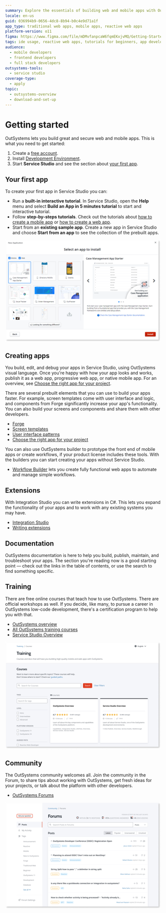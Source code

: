 ```yaml
---
summary: Explore the essentials of building web and mobile apps with OutSystems 11 (O11), including setup, development, and deployment tools.
locale: en-us
guid: 036994b9-0656-4dc8-8b94-b0c4e9d71a1f
app_type: traditional web apps, mobile apps, reactive web apps
platform-version: o11
figma: https://www.figma.com/file/mDMvfanpcaW6fqmEKxjvMQ/Getting-Started?type=design&node-id=1%3A2&mode=design&t=tf47BvyjuOfXlcZP-1
tags: ide usage, reactive web apps, tutorials for beginners, app development, deployment
audience:
  - mobile developers
  - frontend developers
  - full stack developers
outsystems-tools:
  - service studio
coverage-type:
  - apply
topic:
  - outsystems-overview
  - download-and-set-up
---
```


# Getting started

OutSystems lets you build great and secure web and mobile apps. This is what you need to get started:

1. Create a [free account](https://www.outsystems.com/home/GetStartedForFree.aspx).
1. Install [Development Environment](https://www.outsystems.com/home/downloads).
1. Start **Service Studio** and see the section about [your first app](#your-first-app).

## Your first app

To create your first app in Service Studio you can:

* Run a **built-in interactive tutorial**. In Service Studio, open the **Help** menu and select **Build an App in 5 minutes tutorial** to start and interactive tutorial.
* Follow **step-by-steps tutorials**. Check out the tutorials about [how to create a mobile app](create-mobile.md) or [how to create a web app](create-reactive-web.md).
* Start from an **existing sample app**. Create a new app in Service Studio and choose **Start from an app** to see the collection of the prebuilt apps.

![Screenshot of the Service Studio interface showing the process of starting a new application](images/getting-started-new-app-ss.png "Service Studio New App Interface")

## Creating apps

You build, edit, and debug your apps in Service Studio, using OutSystems visual language. Once you're happy with how your app looks and works, publish it as a web app, progressive web app, or native mobile app. For an overview, see [Choose the right app for your project](right-app.md).

There are several prebuilt elements that you can use to build your apps faster. For example, screen templates come with user interface and logic, and components from Forge significantly increase your app's functionality. You can also build your screens and components and share them with other developers.

* [Forge](https://www.outsystems.com/forge/)
* [Screen templates](https://www.outsystems.com/OutSystemsUIWebsite/ScreenOverview?RuntimeId=2)
* [User interface patterns](https://www.outsystems.com/OutSystemsUIWebsite/PatternsOverview)
* [Choose the right app for your project](right-app.md)

You can also use OutSystems builder to prototype the front end of mobile apps or create workflows, if your product license includes these tools. With the builders you can start creating your apps without Service Studio.

* [Workflow Builder](../building-apps/case-management-workflow/workflow-builder/intro.md) lets you create fully functional web apps to automate and manage simple workflows.

## Extensions

With Integration Studio you can write extensions in C#. This lets you expand the functionality of your apps and to work with any existing systems you may have.

* [Integration Studio](../ref/integration-studio/workspace.md)
* [Writing extensions](../integration-with-systems/integration-studio/getting-started/intro.md)

## Documentation

OutSystems documentation is here to help you build, publish, maintain, and troubleshoot your apps. The section you're reading now is a good starting point — check out the links in the table of contents, or use the search to find something specific.

## Training

There are free online courses that teach how to use OutSystems. There are official workshops as well. If you decide, like many, to pursue a career in OutSystems low-code development, there's a certification program to help you with that.

* [OutSystems overview](https://www.outsystems.com/training/courses/173/outsystems-overview/)
* [All OutSystems training courses](https://www.outsystems.com/training/courses/)
* [Service Studio Overview](https://www.outsystems.com/training/courses/174/service-studio-overview/)

![Image showcasing the various training resources available for learning OutSystems development](images/getting-started-training.png "OutSystems Training Resources")

## Community

The OutSystems community welcomes all. Join the community in the Forum, to share tips about working with OutSystems, get fresh ideas for your projects, or talk about the platform with other developers.

* [OutSystems Forums](https://www.outsystems.com/forums/)

![Illustration of OutSystems community members engaging and sharing knowledge on a forum](images/getting-started-community.png "OutSystems Community Engagement")
